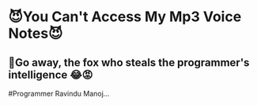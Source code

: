 <h1>😈You Can't Access My Mp3 Voice Notes😈 </h1>


<h2>😤Go away, the fox who steals the programmer's intelligence 😂😡</h2>
#Programmer Ravindu Manoj...
